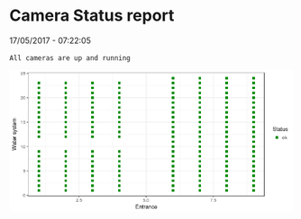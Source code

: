Camera Status report
================
17/05/2017 - 07:22:05

    All cameras are up and running

![](camreport_files/figure-markdown_github/unnamed-chunk-2-1.png)
